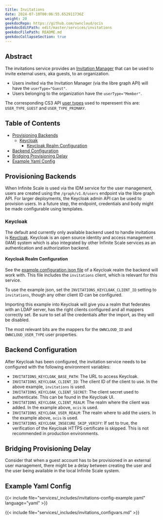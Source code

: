 ```yaml
---
title: Invitations
date: 2024-07-10T00:06:55.652911736Z
weight: 20
geekdocRepo: https://github.com/owncloud/ocis
geekdocEditPath: edit/master/services/invitations
geekdocFilePath: README.md
geekdocCollapseSection: true
---
```


<!-- Do not edit this file, it is autogenerated. Edit the service README.md instead -->

## Abstract


The invitations service provides an [Invitation Manager](https://learn.microsoft.com/en-us/graph/api/invitation-post?view=graph-rest-1.0&tabs=http) that can be used to invite external users, aka guests, to an organization.

*   Users invited via the Invitation Manager (via the libre graph API) will have the `userType="Guest"`.
*   Users belonging to the organization have the `userType="Member"`.

The corresponding CS3 API [user types](https://cs3org.github.io/cs3apis/#cs3.identity.user.v1beta1.UserType) used to reperesent this are: `USER_TYPE_GUEST` and `USER_TYPE_PRIMARY`.


## Table of Contents

* [Provisioning Backends](#provisioning-backends)
  * [Keycloak](#keycloak)
    * [Keycloak Realm Configuration](#keycloak-realm-configuration)
* [Backend Configuration](#backend-configuration)
* [Bridging Provisioning Delay](#bridging-provisioning-delay)
* [Example Yaml Config](#example-yaml-config)

## Provisioning Backends

When Infinite Scale is used via the IDM service for the user management, users are created using the `/graph/v1.0/users` endpoint via the libre graph API. For larger deployments, the Keycloak admin API can be used to provision users. In a future step, the endpoint, credentials and body might be made configurable using templates.

### Keycloak

The default and currently only available backend used to handle invitations is [Keycloak](https://www.keycloak.org/). Keycloak is an open source identity and access management (IAM) system which is also integrated by other Infinite Scale services as an authentication and authorization backend.

#### Keycloak Realm Configuration

<!--- Note that the link below must be an absolute URL and not a relative file path --->

See the [example configuration json file](https://github.com/owncloud/ocis/blob/master/services/invitations/md-sources/example-realm.json) of a Keycloak realm the backend will work with. This file includes the `invitations` client, which is relevant for this service.

To use the example json, set the `INVITATIONS_KEYCLOAK_CLIENT_ID` setting to `invitations`, though any other client ID can be configured. 

Importing this example into Keycloak will give you a realm that federates with an LDAP server, has the right
clients configured and all mappers correctly set. Be sure to set all the credentials after the import,
as they will be disabled.

The most relevant bits are the mappers for the `OWNCLOUD_ID` and `OWNCLOUD_USER_TYPE` user properties.

## Backend Configuration

After Keycloak has been configured, the invitation service needs to be configured with the following environment variables:

* `INVITATIONS_KEYCLOAK_BASE_PATH`: The URL to access Keycloak.
* `INVITATIONS_KEYCLOAK_CLIENT_ID`: The client ID of the client to use. In the above example, `invitations` is used.
* `INVITATIONS_KEYCLOAK_CLIENT_SECRET`: The client secret used to authenticate. This can be found in the Keycloak UI.
* `INVITATIONS_KEYCLOAK_CLIENT_REALM`: The realm where the client was added. In the example above, `ocis` is used.
* `INVITATIONS_KEYCLOAK_USER_REALM`: The realm where to add the users. In the example above, `ocis` is used.
* `INVITATIONS_KEYCLOAK_INSECURE_SKIP_VERIFY`: If set to true, the verification of the Keycloak HTTPS certificate is skipped. This is not recommended in production environments.

## Bridging Provisioning Delay

Consider that when a guest account has to be provisioned in an external user management, there might be a delay between creating the user and the user being available in the local Infinite Scale system.
## Example Yaml Config
{{< include file="services/_includes/invitations-config-example.yaml"  language="yaml" >}}

{{< include file="services/_includes/invitations_configvars.md" >}}

